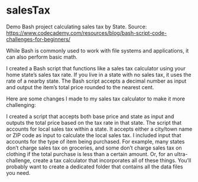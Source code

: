 # salesTax
Demo Bash project calculating sales tax by State. Source: https://www.codecademy.com/resources/blog/bash-script-code-challenges-for-beginners/

While Bash is commonly used to work with file systems and applications, it can also perform basic math.

I created a Bash script that functions like a sales tax calculator using your home state’s sales tax rate. If you live in a state with no sales tax, it uses the rate of a nearby state. The Bash script accepts a decimal number as input and output the item’s total price rounded to the nearest cent.

Here are some changes I made to my sales tax calculator to make it more challenging:

I created a script that accepts both base price and state as input and outputs the total price based on the tax rate in that state.
The script that accounts for local sales tax within a state. It accepts either a city/town name or ZIP code as input to calculate the local sales tax.
I included input that accounts for the type of item being purchased. For example, many states don’t charge sales tax on groceries, and some don’t charge sales tax on clothing if the total purchase is less than a certain amount.
Or, for an ultra-challenge, create a tax calculator that incorporates all of these things. You’ll probably want to create a dedicated folder that contains all the data files you need.
